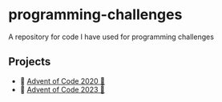 # programming-challenges
A repository for code I have used for programming challenges

## Projects
* :open_file_folder: [Advent of Code 2020 🎄](Advent_of_Code_2020)
* :open_file_folder: [Advent of Code 2023 🎄](Advent_of_Code_2023)
